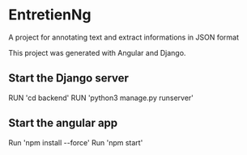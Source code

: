 # EntretienNg

A project for annotating text and extract informations in JSON format

This project was generated with Angular and Django. 

## Start the Django server

RUN 'cd backend'
RUN 'python3 manage.py runserver'


## Start the angular app

Run 'npm install --force'
Run 'npm start'

